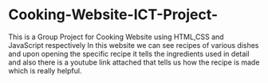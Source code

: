 # Cooking-Website-ICT-Project-
This is a Group Project for Cooking Website using HTML,CSS and JavaScript respectively
In this website we can see recipes of various dishes and upon opening the specific recipe it tells the ingredients used in detail and also there is a youtube link attached that tells us how the recipe is made which is really helpful.
